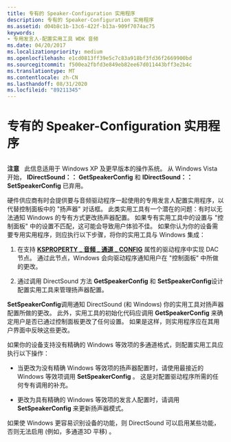 ```yaml
---
title: 专有的 Speaker-Configuration 实用程序
description: 专有的 Speaker-Configuration 实用程序
ms.assetid: d04b8c1b-13c6-422f-b13a-909f7074ac75
keywords:
- 专用发言人-配置实用工具 WDK 音频
ms.date: 04/20/2017
ms.localizationpriority: medium
ms.openlocfilehash: e1cd0813ff39e5c7c83a918bf3fd36f2669900bd
ms.sourcegitcommit: f500ea2fbfd3e849eb82ee67d011443bff3e2b4c
ms.translationtype: MT
ms.contentlocale: zh-CN
ms.lasthandoff: 08/31/2020
ms.locfileid: "89211345"
---
```

# <a name="proprietary-speaker-configuration-utilities"></a>专有的 Speaker-Configuration 实用程序


## <span id="proprietary_speaker_configuration_utilities"></span><span id="PROPRIETARY_SPEAKER_CONFIGURATION_UTILITIES"></span>


**注意**   此信息适用于 Windows XP 及更早版本的操作系统。 从 Windows Vista 开始， **IDirectSound：： GetSpeakerConfig** 和 **IDirectSound：： SetSpeakerConfig** 已弃用。

 

硬件供应商有时会提供要与音频驱动程序一起使用的专用发言人配置实用程序，以代替控制面板中的 "扬声器" 对话框。 此类实用工具有一个潜在的问题：有时以无法通知 Windows 的专有方式更改扬声器配置。 如果专有实用工具中的设置与 "控制面板" 中的设置不匹配，这可能会导致用户体验不佳。 如果你认为你的设备需要专用实用程序，则应执行以下步骤，将你的实用工具与 Windows 集成：

1.  在支持 [**KSPROPERTY \_ 音频 \_ 通道 \_ CONFIG**](./ksproperty-audio-channel-config.md) 属性的驱动程序中实现 DAC 节点。 通过此节点，Windows 会向驱动程序通知用户在 "控制面板" 中所做的更改。

2.  通过调用 DirectSound 方法 **GetSpeakerConfig** 和 **SetSpeakerConfig**设计配置实用工具来管理扬声器配置。

**SetSpeakerConfig**调用通知 DirectSound (和 Windows) 你的实用工具对扬声器配置所做的更改。 此外，实用工具的初始化代码应调用 **GetSpeakerConfig** 来确定用户是否已通过控制面板更改了任何设置。 如果是这样，则实用程序应在其用户界面中反映这些更改。

如果你的设备支持没有精确的 Windows 等效项的多通道格式，则配置实用工具应执行以下操作：

-   当更改为没有精确 Windows 等效项的扬声器配置时，请使用最接近的 Windows 等效项调用 **SetSpeakerConfig** 。 这是对配置驱动程序所需的任何专有调用的补充。

-   更改为具有精确的 Windows 等效项的发言人配置时，请调用 **SetSpeakerConfig** 来更新扬声器模式。

如果使 Windows 更容易识别设备的功能，则 DirectSound 可以启用某些功能，否则无法启用 (例如，多通道3D 平移) 。

 

